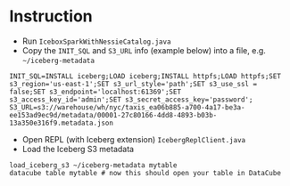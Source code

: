 # Instruction

- Run `IceboxSparkWithNessieCatalog.java`
- Copy the `INIT_SQL` and `S3_URL` info (example below) into a file, e.g. `~/iceberg-metadata`

```
INIT_SQL=INSTALL iceberg;LOAD iceberg;INSTALL httpfs;LOAD httpfs;SET s3_region='us-east-1';SET s3_url_style='path';SET s3_use_ssl = false;SET s3_endpoint='localhost:61369';SET s3_access_key_id='admin';SET s3_secret_access_key='password';
S3_URL=s3://warehouse/wh/nyc/taxis_ea06b885-a700-4a17-be3a-ee153ad9ec9d/metadata/00001-27c80166-4dd8-4893-b03b-13a350e316f9.metadata.json
```

- Open REPL (with Iceberg extension) `IcebergReplClient.java`
- Load the Iceberg S3 metadata

```shell
load_iceberg_s3 ~/iceberg-metadata mytable
datacube table mytable # now this should open your table in DataCube
```
